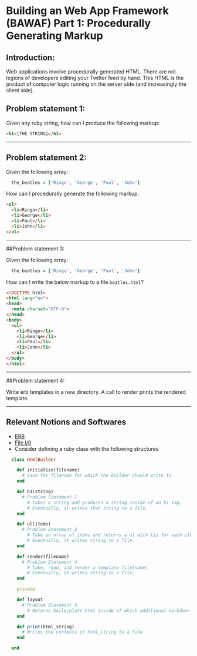# Building an Web App Framework (BAWAF) Part 1: Procedurally Generating Markup

## Introduction:

Web applications involve procedurally generated HTML.  There are not legions of developers editing your Twitter feed by hand.  This HTML is the product of computer logic running on the server side (and increasingly the client side).

## Problem statement 1:

Given any ruby string, how can I produce the following markup:

```html
<h1>[THE STRING]</h1>
```
---

## Problem statement 2:

Given the following array:

```ruby
  the_beatles = ['Ringo', 'George', 'Paul', 'John']
```

How can I procedurally generate the following markup:

```html
<ul>
  <li>Ringo</li>
  <li>George</li>
  <li>Paul</li>
  <li>John</li>
</ul>

```
---

##Problem statement 3:

Given the following array:

```ruby
  the_beatles = ['Ringo', 'George', 'Paul', 'John']
```

How can I write the below markup to a file `beatles.html`?

```html
<!DOCTYPE html>
<html lang="en">
<head>
  <meta charset="UTF-8">
</head>
<body>
  <ul>
    <li>Ringo</li>
    <li>George</li>
    <li>Paul</li>
    <li>John</li>
  </ul>
</body>
</html>
```

---

##Problem statement 4:

Write erb templates in a new directory.
A call to render prints the rendered template.

---
## Relevant Notions and Softwares
- [ERB](http://ruby-doc.org/stdlib-2.1.2/libdoc/erb/rdoc/ERB.html)
- [File I/0](http://www.ruby-doc.org/core-2.1.2/File.html)
- Consider defining a ruby class with the following structures

``` ruby
  class HtmlBuilder

    def initialize(filename)
      # Save the filename for which the builder should write to
    end

    def h1(string)
      # Problem Statement 1
        # Takes a string and produces a string inside of an h1 tag.
        # Eventually, it writes that string to a file.
    end

    def ul(items)
      # Problem Statement 2
        # Take an array of items and returns a ul with lis for each item.
        # Eventually, it writes string to a file.
    end

    def render(filename)
      # Problem Statement 4
        # Take, read, and render a template file[name]
        # Eventually, it writes string to a file.
    end

    private

    def layout
      # Problem Statement 3
        # Returns boilerplate html inside of which additional markdown can be rendered.
    end

    def print(html_string)
      # Writes the contents of html_string to a file
    end

  end
```
